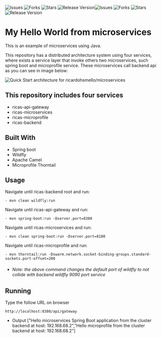 ![Issues](https://img.shields.io/github/issues/ricardohsmello/microprofile-thorntail) 
![Forks](https://img.shields.io/github/forks/ricardohsmello/microprofile-thorntail) 
![Stars](https://img.shields.io/github/stars/ricardohsmello/microprofile-thorntail) 
![Release Version](https://img.shields.io/github/release/ricardohsmello/microprofile-thorntail)![Issues](https://img.shields.io/github/issues/ricardohsmello/microprofile-thorntail) 
![Forks](https://img.shields.io/github/forks/ricardohsmello/microprofile-thorntail) 
![Stars](https://img.shields.io/github/stars/ricardohsmello/microprofile-thorntail) 
![Release Version](https://img.shields.io/github/release/ricardohsmello/microprofile-thorntail)

# My Hello World from microservices

This is an example of microservices using Java. 

This repository has a distributed architecture system using four services, where exists a service layer that invoke others two microservices, such spring boot and microprofile service. These microservices call backend api as you can see in image below:

![Quick Start architecture for ricardohsmello/microservices](https://imagizer.imageshack.com/img923/7379/JwX5Le.png)

## This repository includes four services
- ricas-api-gateway
- ricas-microservices
- ricas-microprofile
- ricas-backend

## Built With
- Spring boot
- Wildfly
- Apache Camel
- Microprofile Thorntail

## Usage
Navigate until ricas-backend root and run:
```
- mvn clean wildfly:run
```

Navigate until ricas-api-gateway and run:
```
- mvn spring-boot:run -Dserver.port=8380
```
  
Navigate until ricas-microservices and run:  
```
- mvn clean spring-boot:run -Dserver.port=8180
```

Navigate until ricas-microprofile and run: 
```
- mvn thorntail:run -Dswarm.network.socket-binding-groups.standard-sockets.port-offset=200
```
- ###### Note: the above command changes the default port of wildfly to not collide with backend wildfly 9090 port service 

## Running
Type the follow URL on browser
```
http://localhost:8380/api/gateway
```

- Output
["Hello microservices Spring Boot application from the cluster backend at host: 192.168.68.2","Hello microprofile from the cluster backend at host: 192.168.68.2"]

